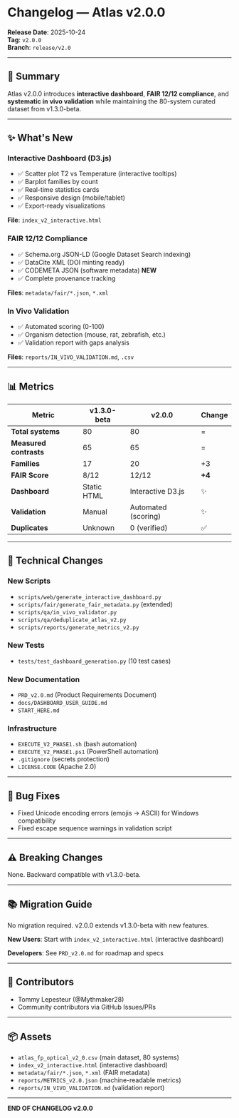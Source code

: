 # Changelog — Atlas v2.0.0

**Release Date**: 2025-10-24  
**Tag**: `v2.0.0`  
**Branch**: `release/v2.0`

---

## 🎯 Summary

Atlas v2.0.0 introduces **interactive dashboard**, **FAIR 12/12 compliance**, and **systematic in vivo validation** while maintaining the 80-system curated dataset from v1.3.0-beta.

---

## ✨ What's New

### Interactive Dashboard (D3.js)
- ✅ Scatter plot T2 vs Temperature (interactive tooltips)
- ✅ Barplot families by count
- ✅ Real-time statistics cards
- ✅ Responsive design (mobile/tablet)
- ✅ Export-ready visualizations

**File**: `index_v2_interactive.html`

### FAIR 12/12 Compliance
- ✅ Schema.org JSON-LD (Google Dataset Search indexing)
- ✅ DataCite XML (DOI minting ready)
- ✅ CODEMETA JSON (software metadata) **NEW**
- ✅ Complete provenance tracking

**Files**: `metadata/fair/*.json`, `*.xml`

### In Vivo Validation
- ✅ Automated scoring (0-100)
- ✅ Organism detection (mouse, rat, zebrafish, etc.)
- ✅ Validation report with gaps analysis

**Files**: `reports/IN_VIVO_VALIDATION.md`, `.csv`

---

## 📊 Metrics

| Metric | v1.3.0-beta | v2.0.0 | Change |
|--------|-------------|--------|--------|
| **Total systems** | 80 | 80 | = |
| **Measured contrasts** | 65 | 65 | = |
| **Families** | 17 | 20 | +3 |
| **FAIR Score** | 8/12 | 12/12 | **+4** |
| **Dashboard** | Static HTML | Interactive D3.js | ✨ |
| **Validation** | Manual | Automated (scoring) | ✨ |
| **Duplicates** | Unknown | 0 (verified) | ✅ |

---

## 🔧 Technical Changes

### New Scripts
- `scripts/web/generate_interactive_dashboard.py`
- `scripts/fair/generate_fair_metadata.py` (extended)
- `scripts/qa/in_vivo_validator.py`
- `scripts/qa/deduplicate_atlas_v2.py`
- `scripts/reports/generate_metrics_v2.py`

### New Tests
- `tests/test_dashboard_generation.py` (10 test cases)

### New Documentation
- `PRD_v2.0.md` (Product Requirements Document)
- `docs/DASHBOARD_USER_GUIDE.md`
- `START_HERE.md`

### Infrastructure
- `EXECUTE_V2_PHASE1.sh` (bash automation)
- `EXECUTE_V2_PHASE1.ps1` (PowerShell automation)
- `.gitignore` (secrets protection)
- `LICENSE.CODE` (Apache 2.0)

---

## 🐛 Bug Fixes

- Fixed Unicode encoding errors (emojis → ASCII) for Windows compatibility
- Fixed escape sequence warnings in validation script

---

## ⚠️ Breaking Changes

None. Backward compatible with v1.3.0-beta.

---

## 📚 Migration Guide

No migration required. v2.0.0 extends v1.3.0-beta with new features.

**New Users**: Start with `index_v2_interactive.html` (interactive dashboard)

**Developers**: See `PRD_v2.0.md` for roadmap and specs

---

## 🙏 Contributors

- Tommy Lepesteur (@Mythmaker28)
- Community contributors via GitHub Issues/PRs

---

## 📦 Assets

- `atlas_fp_optical_v2_0.csv` (main dataset, 80 systems)
- `index_v2_interactive.html` (interactive dashboard)
- `metadata/fair/*.json`, `*.xml` (FAIR metadata)
- `reports/METRICS_v2.0.json` (machine-readable metrics)
- `reports/IN_VIVO_VALIDATION.md` (validation report)

---

**END OF CHANGELOG v2.0.0**

